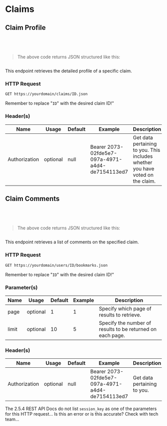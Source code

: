 # Claims

## Claim Profile

```java
```

```python
```

```shell
```

```javascript
```

>The above code returns JSON structured like this:

```json
```

This endpoint retrieves the detailed profile of a specific claim.

### HTTP Request
`GET https://yourdomain/claims/ID.json`

<aside class="notice">Remember to replace "<code>ID</code>" with the desired claim ID!"</aside>

### Header(s)
Name | Usage | Default | Example | Description
---|---|---|---|---
Authorization | optional | null | Bearer 2073-02fde5e7-097a-4971-a4d4-de7154113ed7 | Get data pertaining to you. This includes whether you have voted on the claim.

## Claim Comments

```java
```

```python
```

```shell
```

```javascript
```

>The above code returns JSON structured like this:

```json
```

This endpoint retrieves a list of comments on the specified claim.

### HTTP Request
`GET https://yourdomain/users/ID/bookmarks.json`

<aside class="notice">Remember to replace "<code>ID</code>" with the desired claim ID!"</aside>

### Parameter(s)

Name | Usage | Default | Example | Description
---|---|---|---|---
page | optional | 1 | 1 | Specify which page of results to retrieve.
limit | optional | 10 | 5 | Specify the number of results to be returned on each page.

### Header(s)
Name | Usage | Default | Example | Description
---|---|---|---|---
Authorization | optional | null | Bearer 2073-02fde5e7-097a-4971-a4d4-de7154113ed7 | Get data pertaining to you.

<aside class="dev">The 2.5.4 REST API Docs do not list <code>session_key</code> as one of the parameters for this HTTP request... Is this an error or is this accurate? Check with tech team...</aside>
